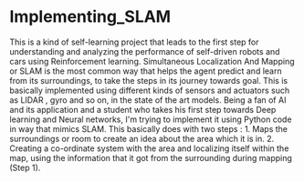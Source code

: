 # Implementing_SLAM
This is a kind of self-learning project that leads to the first step for understanding and analyzing the performance of self-driven robots and cars using Reinforcement learning. Simultaneous Localization And Mapping or SLAM is the most common way that helps the agent predict and learn from its surroundings, to take the steps in its journey towards goal. This is basically implemented using different kinds of sensors and actuators such as LIDAR , gyro and so on, in the state of the art models. Being a fan of AI and its application and a student who takes his first step towards Deep learning and Neural networks, I'm trying to implement it using Python code in way that mimics SLAM. This basically does with two steps : 1. Maps the surroundings or room to create an idea about the area which it is in.   2.  Creating a co-ordinate system with the area and localizing itself within the map, using the information that it got from the surrounding during mapping (Step 1).
